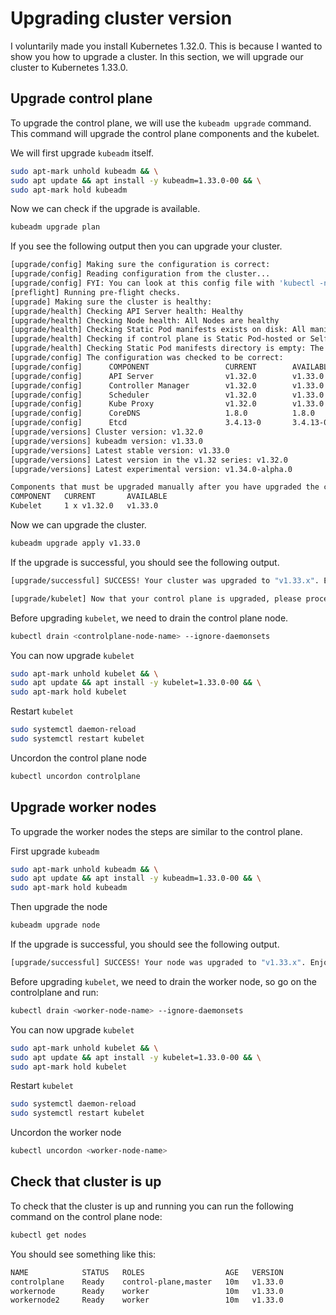 # Upgrading cluster version

I voluntarily made you install Kubernetes 1.32.0. This is because I wanted to show you how to upgrade a cluster. In this section, we will upgrade our cluster to Kubernetes 1.33.0.

## Upgrade control plane

To upgrade the control plane, we will use the `kubeadm upgrade` command. This command will upgrade the control plane components and the kubelet.

We will first upgrade `kubeadm` itself.

```bash
sudo apt-mark unhold kubeadm && \
sudo apt update && apt install -y kubeadm=1.33.0-00 && \
sudo apt-mark hold kubeadm
```

Now we can check if the upgrade is available.

```bash
kubeadm upgrade plan
```

If you see the following output then you can upgrade your cluster.

```bash
[upgrade/config] Making sure the configuration is correct:
[upgrade/config] Reading configuration from the cluster...
[upgrade/config] FYI: You can look at this config file with 'kubectl -n kube-system get cm kubeadm-config -oyaml'
[preflight] Running pre-flight checks.
[upgrade] Making sure the cluster is healthy:
[upgrade/health] Checking API Server health: Healthy
[upgrade/health] Checking Node health: All Nodes are healthy
[upgrade/health] Checking Static Pod manifests exists on disk: All manifests exist on disk
[upgrade/health] Checking if control plane is Static Pod-hosted or Self-Hosted: Static Pod-hosted
[upgrade/health] Checking Static Pod manifests directory is empty: The directory is not empty
[upgrade/config] The configuration was checked to be correct:
[upgrade/config]      COMPONENT                 CURRENT        AVAILABLE
[upgrade/config]      API Server                v1.32.0        v1.33.0
[upgrade/config]      Controller Manager        v1.32.0        v1.33.0
[upgrade/config]      Scheduler                 v1.32.0        v1.33.0
[upgrade/config]      Kube Proxy                v1.32.0        v1.33.0
[upgrade/config]      CoreDNS                   1.8.0          1.8.0
[upgrade/config]      Etcd                      3.4.13-0       3.4.13-0
[upgrade/versions] Cluster version: v1.32.0
[upgrade/versions] kubeadm version: v1.33.0
[upgrade/versions] Latest stable version: v1.33.0
[upgrade/versions] Latest version in the v1.32 series: v1.32.0
[upgrade/versions] Latest experimental version: v1.34.0-alpha.0

Components that must be upgraded manually after you have upgraded the control plane with 'kubeadm upgrade apply':
COMPONENT   CURRENT       AVAILABLE
Kubelet     1 x v1.32.0   v1.33.0
```

Now we can upgrade the cluster.

```bash
kubeadm upgrade apply v1.33.0
```

If the upgrade is successful, you should see the following output.

```bash
[upgrade/successful] SUCCESS! Your cluster was upgraded to "v1.33.x". Enjoy!

[upgrade/kubelet] Now that your control plane is upgraded, please proceed with upgrading your kubelets if you haven't already done so.
```

Before upgrading `kubelet`, we need to drain the control plane node.

```bash
kubectl drain <controlplane-node-name> --ignore-daemonsets
```

You can now upgrade `kubelet`

```bash
sudo apt-mark unhold kubelet && \
sudo apt update && apt install -y kubelet=1.33.0-00 && \
sudo apt-mark hold kubelet
```

Restart `kubelet`

```bash
sudo systemctl daemon-reload
sudo systemctl restart kubelet
```

Uncordon the control plane node

```bash
kubectl uncordon controlplane
```

## Upgrade worker nodes

To upgrade the worker nodes the steps are similar to the control plane.

First upgrade `kubeadm`

```bash
sudo apt-mark unhold kubeadm && \
sudo apt update && apt install -y kubeadm=1.33.0-00 && \
sudo apt-mark hold kubeadm
```

Then upgrade the node

```bash
kubeadm upgrade node
```

If the upgrade is successful, you should see the following output.

```bash
[upgrade/successful] SUCCESS! Your node was upgraded to "v1.33.x". Enjoy!
```

Before upgrading `kubelet`, we need to drain the worker node, so go on the controlplane and run:

```bash
kubectl drain <worker-node-name> --ignore-daemonsets
```

You can now upgrade `kubelet`

```bash
sudo apt-mark unhold kubelet && \
sudo apt update && apt install -y kubelet=1.33.0-00 && \
sudo apt-mark hold kubelet
```

Restart `kubelet`

```bash
sudo systemctl daemon-reload
sudo systemctl restart kubelet
```

Uncordon the worker node

```bash
kubectl uncordon <worker-node-name>
```

## Check that cluster is up

To check that the cluster is up and running you can run the following command on the control plane node:

```bash
kubectl get nodes
```

You should see something like this:

```bash
NAME            STATUS   ROLES                  AGE   VERSION
controlplane    Ready    control-plane,master   10m   v1.33.0
workernode      Ready    worker                 10m   v1.33.0
workernode2     Ready    worker                 10m   v1.33.0
```
